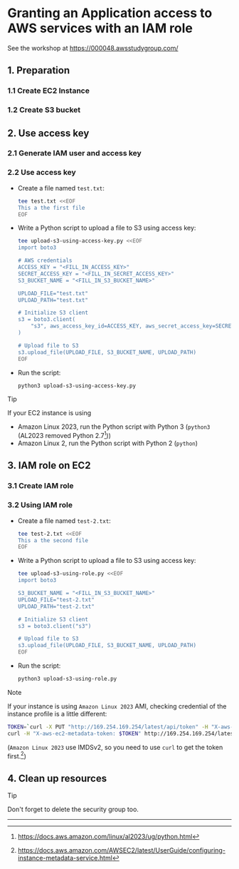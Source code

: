 # Granting an Application access to AWS services with an IAM role

See the workshop at <https://000048.awsstudygroup.com/>

## 1. Preparation

### 1.1 Create EC2 Instance

### 1.2 Create S3 bucket

## 2. Use access key

### 2.1 Generate IAM user and access key

### 2.2 Use access key

- Create a file named `test.txt`:

  ```bash
  tee test.txt <<EOF
  This a the first file
  EOF
  ```

- Write a Python script to upload a file to S3 using access key:

  ```bash
  tee upload-s3-using-access-key.py <<EOF
  import boto3

  # AWS credentials
  ACCESS_KEY = "<FILL_IN_ACCESS_KEY>"
  SECRET_ACCESS_KEY = "<FILL_IN_SECRET_ACCESS_KEY>"
  S3_BUCKET_NAME = "<FILL_IN_S3_BUCKET_NAME>"

  UPLOAD_FILE="test.txt"
  UPLOAD_PATH="test.txt"

  # Initialize S3 client
  s3 = boto3.client(
      "s3", aws_access_key_id=ACCESS_KEY, aws_secret_access_key=SECRET_ACCESS_KEY
  )

  # Upload file to S3
  s3.upload_file(UPLOAD_FILE, S3_BUCKET_NAME, UPLOAD_PATH)
  EOF
  ```

- Run the script:

  ```bash
  python3 upload-s3-using-access-key.py
  ```

> [!TIP]
> If your EC2 instance is using
>
> - Amazon Linux 2023, run the Python script with Python 3 (`python3` (AL2023 removed Python 2.7[^1]))
> - Amazon Linux 2, run the Python script with Python 2 (`python`)

## 3. IAM role on EC2

### 3.1 Create IAM role

### 3.2 Using IAM role

- Create a file named `test-2.txt`:

  ```bash
  tee test-2.txt <<EOF
  This a the second file
  EOF
  ```

- Write a Python script to upload a file to S3 using access key:

  ```bash
  tee upload-s3-using-role.py <<EOF
  import boto3

  S3_BUCKET_NAME = "<FILL_IN_S3_BUCKET_NAME>"
  UPLOAD_FILE="test-2.txt"
  UPLOAD_PATH="test-2.txt"

  # Initialize S3 client
  s3 = boto3.client("s3")

  # Upload file to S3
  s3.upload_file(UPLOAD_FILE, S3_BUCKET_NAME, UPLOAD_PATH)
  EOF
  ```

- Run the script:

  ```bash
  python3 upload-s3-using-role.py
  ```

> [!NOTE]
> If your instance is using `Amazon Linux 2023` AMI, checking credential of the instance profile is a little different:
>
> ```bash
> TOKEN=`curl -X PUT "http://169.254.169.254/latest/api/token" -H "X-aws-ec2-metadata-token-ttl-seconds: 21600"`
> curl -H "X-aws-ec2-metadata-token: $TOKEN" http://169.254.169.254/latest/meta-data/iam/security-credentials/ec2roles3upload
> ```
>
> (`Amazon Linux 2023` use IMDSv2, so you need to use `curl` to get the token first.[^2])

## 4. Clean up resources

> [!TIP]
> Don't forget to delete the security group too.

[^1]: <https://docs.aws.amazon.com/linux/al2023/ug/python.html>
[^2]: <https://docs.aws.amazon.com/AWSEC2/latest/UserGuide/configuring-instance-metadata-service.html>

---
